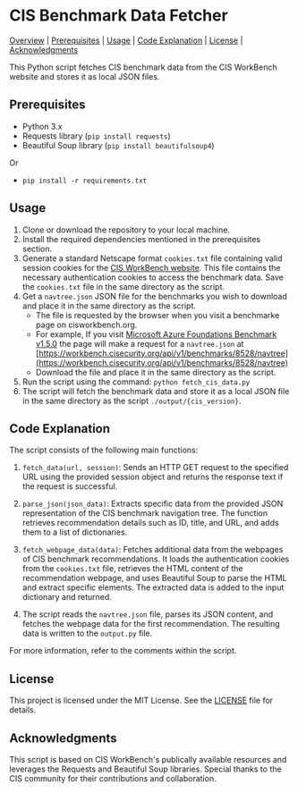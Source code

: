 # CIS Benchmark Data Fetcher

[Overview](#cis-benchmark-data-fetcher) | [Prerequisites](#prerequisites) | [Usage](#usage) | [Code Explanation](#code-explanation) | [License](#license) | [Acknowledgments](#acknowledgments)

This Python script fetches CIS benchmark data from the CIS WorkBench website and stores it as local JSON files.

## Prerequisites

- Python 3.x
- Requests library (`pip install requests`)
- Beautiful Soup library (`pip install beautifulsoup4`)

Or

- `pip install -r requirements.txt`

## Usage

1. Clone or download the repository to your local machine.
2. Install the required dependencies mentioned in the prerequisites section.
3. Generate a standard Netscape format `cookies.txt` file containing valid session cookies for the [CIS WorkBench website](https://workbench.cisecurity.org/). This file contains the necessary authentication cookies to access the benchmark data. Save the `cookies.txt` file in the same directory as the script.
4. Get a `navtree.json` JSON file for the benchmarks you wish to download and place it in the same directory as the script.
    - The file is requested by the browser when you visit a benchmarke page on cisworkbench.org. 
    - For example, If you visit [Microsoft Azure Foundations Benchmark v1.5.0](https://workbench.cisecurity.org/benchmarks/8528) the page will make a request for a `navtree.json` at [https://workbench.cisecurity.org/api/v1/benchmarks/8528/navtree](https://workbench.cisecurity.org/api/v1/benchmarks/8528/navtree)
    - Download the file and place it in the same directory as the script.
5. Run the script using the command: `python fetch_cis_data.py`
6. The script will fetch the benchmark data and store it as a local JSON file in the same directory as the script `./output/{cis_version}`.

## Code Explanation

The script consists of the following main functions:

1. `fetch_data(url, session)`: Sends an HTTP GET request to the specified URL using the provided session object and returns the response text if the request is successful.

2. `parse_json(json_data)`: Extracts specific data from the provided JSON representation of the CIS benchmark navigation tree. The function retrieves recommendation details such as ID, title, and URL, and adds them to a list of dictionaries.

3. `fetch_webpage_data(data)`: Fetches additional data from the webpages of CIS benchmark recommendations. It loads the authentication cookies from the `cookies.txt` file, retrieves the HTML content of the recommendation webpage, and uses Beautiful Soup to parse the HTML and extract specific elements. The extracted data is added to the input dictionary and returned.

4. The script reads the `navtree.json` file, parses its JSON content, and fetches the webpage data for the first recommendation. The resulting data is written to the `output.py` file.

For more information, refer to the comments within the script.

## License

This project is licensed under the MIT License. See the [LICENSE](LICENSE) file for details.

## Acknowledgments

This script is based on CIS WorkBench's publically available resources and leverages the Requests and Beautiful Soup libraries. Special thanks to the CIS community for their contributions and collaboration.